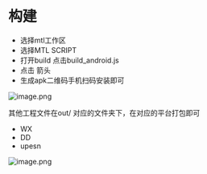 # 构建

- 选择mtl工作区
- 选择MTL SCRIPT
- 打开build 点击build_android.js
- 点击 箭头
- 生成apk二维码手机扫码安装即可

![image.png](https://cdn.nlark.com/yuque/0/2019/png/271500/1566358756615-38c25ad0-b86c-493e-a7ac-286f89c1b1aa.png#align=left&display=inline&height=242&name=image.png&originHeight=266&originWidth=395&size=19617&status=done&width=359.0909013078234)

其他工程文件在out/ 对应的文件夹下，在对应的平台打包即可

- WX
- DD
- upesn

![image.png](https://cdn.nlark.com/yuque/0/2019/png/271500/1566365959678-6e252a1a-2d6a-438b-a7f8-94cc8b6fbea7.png#align=left&display=inline&height=443&name=image.png&originHeight=487&originWidth=336&size=24626&status=done&width=305.45453883399665)
